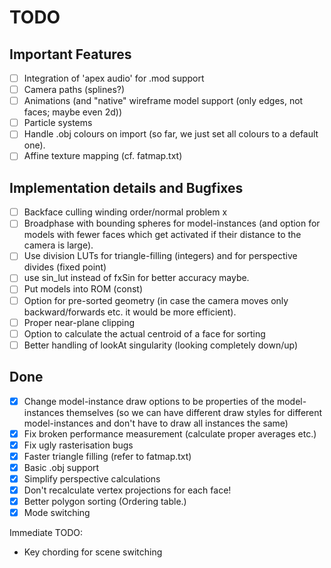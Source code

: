 # TODO

## Important Features
- [ ] Integration of 'apex audio' for .mod support       
- [ ] Camera paths (splines?)
- [ ] Animations (and "native" wireframe model support (only edges, not faces; maybe even 2d))
- [ ] Particle systems
- [ ] Handle .obj colours on import (so far, we just set all colours to a default one).
- [ ] Affine texture mapping (cf. fatmap.txt)

## Implementation details and Bugfixes              
- [ ] Backface culling winding order/normal problem        x
- [ ] Broadphase with bounding spheres for model-instances (and option for models with fewer faces which get activated if their distance to the camera is large).
- [ ] Use division LUTs for triangle-filling (integers) and for perspective divides (fixed point)
- [ ] use sin_lut instead of fxSin for better accuracy maybe. 
- [ ] Put models into ROM (const)   
- [ ] Option for pre-sorted geometry (in case the camera moves only backward/forwards etc. it would be more efficient).
- [ ] Proper near-plane clipping 
- [ ] Option to calculate the actual centroid of a face for sorting
- [ ] Better handling of lookAt singularity (looking completely down/up)

## Done
- [x] Change model-instance draw options to be properties of the model-instances themselves (so we can have different draw styles for different model-instances and don't have to draw all instances the same)
- [x] Fix broken performance measurement (calculate proper averages etc.) 
- [x] Fix ugly rasterisation bugs
- [x] Faster triangle filling (refer to fatmap.txt)
- [x] Basic .obj support
- [x] Simplify perspective calculations                    
- [x] Don't recalculate vertex projections for each face! 
- [x] Better polygon sorting (Ordering table.)
- [x] Mode switching

Immediate TODO: 
- Key chording for scene switching